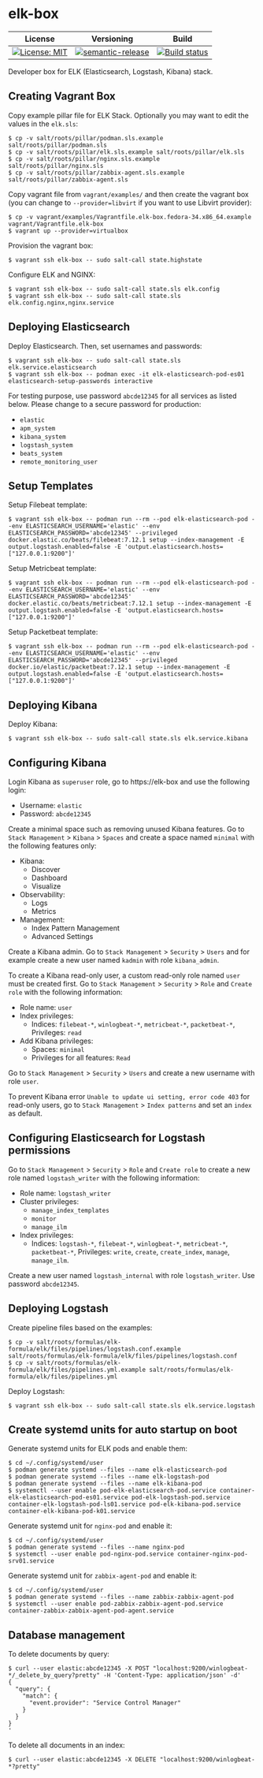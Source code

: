 # elk-box

| License | Versioning | Build |
| ------- | ---------- | ----- |
| [![License: MIT](https://img.shields.io/badge/License-MIT-yellow.svg)](https://opensource.org/licenses/MIT) | [![semantic-release](https://img.shields.io/badge/%20%20%F0%9F%93%A6%F0%9F%9A%80-semantic--release-e10079.svg)](https://github.com/semantic-release/semantic-release) | [![Build status](https://ci.appveyor.com/api/projects/status/aciapusi512qm485/branch/master?svg=true)](https://ci.appveyor.com/project/nikAizuddin/elk-box/branch/master) |

Developer box for ELK (Elasticsearch, Logstash, Kibana) stack.


## Creating Vagrant Box

Copy example pillar file for ELK Stack. Optionally you may want to edit the values in the `elk.sls`:
```
$ cp -v salt/roots/pillar/podman.sls.example salt/roots/pillar/podman.sls
$ cp -v salt/roots/pillar/elk.sls.example salt/roots/pillar/elk.sls
$ cp -v salt/roots/pillar/nginx.sls.example salt/roots/pillar/nginx.sls
$ cp -v salt/roots/pillar/zabbix-agent.sls.example salt/roots/pillar/zabbix-agent.sls
```

Copy vagrant file from `vagrant/examples/` and then create the vagrant box (you can change to `--provider=libvirt` if you want to use Libvirt provider):
```
$ cp -v vagrant/examples/Vagrantfile.elk-box.fedora-34.x86_64.example vagrant/Vagrantfile.elk-box
$ vagrant up --provider=virtualbox
```

Provision the vagrant box:
```
$ vagrant ssh elk-box -- sudo salt-call state.highstate
```

Configure ELK and NGINX:
```
$ vagrant ssh elk-box -- sudo salt-call state.sls elk.config
$ vagrant ssh elk-box -- sudo salt-call state.sls elk.config.nginx,nginx.service
```


## Deploying Elasticsearch

Deploy Elasticsearch. Then, set usernames and passwords:
```
$ vagrant ssh elk-box -- sudo salt-call state.sls elk.service.elasticsearch
$ vagrant ssh elk-box -- podman exec -it elk-elasticsearch-pod-es01 elasticsearch-setup-passwords interactive
```

For testing purpose, use password `abcde12345` for all services as listed below. Please change to a secure password for production:
* `elastic`
* `apm_system`
* `kibana_system`
* `logstash_system`
* `beats_system`
* `remote_monitoring_user`


## Setup Templates

Setup Filebeat template:
```
$ vagrant ssh elk-box -- podman run --rm --pod elk-elasticsearch-pod --env ELASTICSEARCH_USERNAME='elastic' --env ELASTICSEARCH_PASSWORD='abcde12345' --privileged docker.elastic.co/beats/filebeat:7.12.1 setup --index-management -E output.logstash.enabled=false -E 'output.elasticsearch.hosts=["127.0.0.1:9200"]'
```

Setup Metricbeat template:
```
$ vagrant ssh elk-box -- podman run --rm --pod elk-elasticsearch-pod --env ELASTICSEARCH_USERNAME='elastic' --env ELASTICSEARCH_PASSWORD='abcde12345' docker.elastic.co/beats/metricbeat:7.12.1 setup --index-management -E output.logstash.enabled=false -E 'output.elasticsearch.hosts=["127.0.0.1:9200"]'
```

Setup Packetbeat template:
```
$ vagrant ssh elk-box -- podman run --rm --pod elk-elasticsearch-pod --env ELASTICSEARCH_USERNAME='elastic' --env ELASTICSEARCH_PASSWORD='abcde12345' --privileged docker.io/elastic/packetbeat:7.12.1 setup --index-management -E output.logstash.enabled=false -E 'output.elasticsearch.hosts=["127.0.0.1:9200"]'
```


## Deploying Kibana

Deploy Kibana:
```
$ vagrant ssh elk-box -- sudo salt-call state.sls elk.service.kibana
```


## Configuring Kibana

Login Kibana as `superuser` role, go to https://elk-box and use the following login:
* Username: `elastic`
* Password: `abcde12345`

Create a minimal space such as removing unused Kibana features. Go to `Stack Management` > `Kibana` > `Spaces` and create a space named `minimal` with the following features only:
* Kibana:
    * Discover
    * Dashboard
    * Visualize
* Observability:
    * Logs
    * Metrics
* Management:
    * Index Pattern Management
    * Advanced Settings

Create a Kibana admin. Go to `Stack Management` > `Security` > `Users` and for example create a new user named `kadmin` with role `kibana_admin`.

To create a Kibana read-only user, a custom read-only role named `user` must be created first. Go to `Stack Management` > `Security` > `Role` and `Create role` with the following information:
* Role name: `user`
* Index privileges:
    * Indices: `filebeat-*`, `winlogbeat-*`, `metricbeat-*`, `packetbeat-*`, Privileges: `read`
* Add Kibana privileges:
    * Spaces: `minimal`
    * Privileges for all features: `Read`

Go to `Stack Management` > `Security` > `Users` and create a new username with role `user`.

To prevent Kibana error `Unable to update ui setting, error code 403` for read-only users, go to `Stack Management` > `Index patterns` and set an `index` as default.


## Configuring Elasticsearch for Logstash permissions

Go to `Stack Management` > `Security` > `Role` and `Create role` to create a new role named `logstash_writer` with the following information:
* Role name: `logstash_writer`
* Cluster privileges:
    * `manage_index_templates`
    * `monitor`
    * `manage_ilm`
* Index privileges:
    * Indices: `logstash-*`, `filebeat-*`, `winlogbeat-*`, `metricbeat-*`, `packetbeat-*`, Privileges: `write`, `create`, `create_index`, `manage`, `manage_ilm`.

Create a new user named `logstash_internal` with role `logstash_writer`. Use password `abcde12345`.


## Deploying Logstash

Create pipeline files based on the examples:
```
$ cp -v salt/roots/formulas/elk-formula/elk/files/pipelines/logstash.conf.example salt/roots/formulas/elk-formula/elk/files/pipelines/logstash.conf
$ cp -v salt/roots/formulas/elk-formula/elk/files/pipelines.yml.example salt/roots/formulas/elk-formula/elk/files/pipelines.yml
```

Deploy Logstash:
```
$ vagrant ssh elk-box -- sudo salt-call state.sls elk.service.logstash
```


## Create systemd units for auto startup on boot

Generate systemd units for ELK pods and enable them:
```
$ cd ~/.config/systemd/user
$ podman generate systemd --files --name elk-elasticsearch-pod
$ podman generate systemd --files --name elk-logstash-pod
$ podman generate systemd --files --name elk-kibana-pod
$ systemctl --user enable pod-elk-elasticsearch-pod.service container-elk-elasticsearch-pod-es01.service pod-elk-logstash-pod.service container-elk-logstash-pod-ls01.service pod-elk-kibana-pod.service container-elk-kibana-pod-k01.service
```

Generate systemd unit for `nginx-pod` and enable it:
```
$ cd ~/.config/systemd/user
$ podman generate systemd --files --name nginx-pod
$ systemctl --user enable pod-nginx-pod.service container-nginx-pod-srv01.service
```

Generate systemd unit for `zabbix-agent-pod` and enable it:
```
$ cd ~/.config/systemd/user
$ podman generate systemd --files --name zabbix-zabbix-agent-pod
$ systemctl --user enable pod-zabbix-zabbix-agent-pod.service container-zabbix-zabbix-agent-pod-agent.service
```


## Database management

To delete documents by query:
```
$ curl --user elastic:abcde12345 -X POST "localhost:9200/winlogbeat-*/_delete_by_query?pretty" -H 'Content-Type: application/json' -d'
{
  "query": {
    "match": {
      "event.provider": "Service Control Manager"
    }
  }
}
'
```

To delete all documents in an index:
```
$ curl --user elastic:abcde12345 -X DELETE "localhost:9200/winlogbeat-*?pretty"
```
